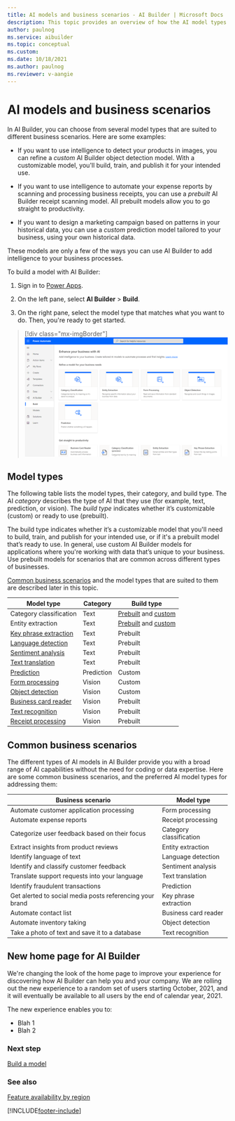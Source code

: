 ```yaml
---
title: AI models and business scenarios - AI Builder | Microsoft Docs
description: This topic provides an overview of how the AI model types that you can create in AI Builder relate to various business scenarios.
author: paulnog
ms.service: aibuilder
ms.topic: conceptual
ms.custom:
ms.date: 10/18/2021
ms.author: paulnog
ms.reviewer: v-aangie
---
```


# AI models and business scenarios

In AI Builder, you can choose from several model types that are suited to different business scenarios. Here are some examples:

- If you want to use intelligence to detect your products in images, you can refine a *custom* AI Builder object detection model. With a customizable model, you'll build, train, and publish it for your intended use.

- If you want to use intelligence to automate your expense reports by scanning and processing business receipts, you can use a *prebuilt* AI Builder receipt scanning model. All prebuilt models allow you to go straight to productivity.

- If you want to design a marketing campaign based on patterns in your historical data, you can use a *custom* prediction model tailored to your business, using your own historical data.

These models are only a few of the ways you can use AI Builder to add intelligence to your business processes.

To build a model with AI Builder:

1. Sign in to [Power Apps](https://make.powerapps.com).

1. On the left pane, select **AI Builder** > **Build**.

1. On the right pane, select the model type that matches what you want to do. Then, you're ready to get started.

> [!div class="mx-imgBorder"]
> ![Screenshot of AI Builder home page.](media/ai-builder-home.png "AI Builder home page")

## Model types

The following table lists the model types, their category, and build type. The AI *category* describes the type of AI that they use (for example, text, prediction, or vision). The *build type* indicates whether it’s customizable (custom) or ready to use (prebuilt).

The build type indicates whether it’s a customizable model that you'll need to build, train, and publish for your intended use, or if it's a prebuilt model that’s ready to use. In general, use custom AI Builder models for applications where you're working with data that’s unique to your business. Use prebuilt models for scenarios that are common across different types of businesses.

[Common business scenarios](#common-business-scenarios) and the model types that are suited to them are described later in this topic.

| **Model type** | **Category** | **Build type** |
| ----- | ----- | ----- |
| Category classification  |Text|[Prebuilt](prebuilt-category-classification.md) and [custom](text-classification-overview.md)  |
| Entity extraction  |Text|[Prebuilt](prebuilt-entity-extraction.md) and [custom](entity-extraction-overview.md)  |
| [Key phrase extraction](prebuilt-key-phrase.md)|Text|Prebuilt |
| [Language detection](prebuilt-language-detection.md)|Text|Prebuilt |
| [Sentiment analysis](prebuilt-sentiment-analysis.md)|Text|Prebuilt |
| [Text translation](prebuilt-text-translation.md)|Text|Prebuilt |
| [Prediction](prediction-overview.md)|Prediction|Custom |
| [Form processing](form-processing-model-overview.md)|Vision|Custom |
| [Object detection](object-detection-overview.md)|Vision|Custom |
| [Business card reader](prebuilt-business-card.md)|Vision|Prebuilt |
| [Text recognition](prebuilt-text-recognition.md)|Vision|Prebuilt |
| [Receipt processing](prebuilt-receipt-processing.md)|Vision|Prebuilt |

## Common business scenarios

The different types of AI models in AI Builder provide you with a broad range of AI capabilities without the need for coding or data expertise. Here are some common business scenarios, and the preferred AI model types for addressing them:

| **Business scenario** | **Model type** |
| ----- | ----- |
Automate customer application processing|Form processing
Automate expense reports|Receipt processing
Categorize user feedback based on their focus | Category classification
Extract insights from product reviews | Entity extraction
Identify language of text | Language detection
Identify and classify customer feedback|Sentiment analysis
Translate support requests into your language|Text translation
Identify fraudulent transactions|Prediction
Get alerted to social media posts referencing your brand | Key phrase extraction
Automate contact list |Business card reader
Automate inventory taking|Object detection
Take a photo of text and save it to a database |Text recognition

## New home page for AI Builder

We're changing the look of the home page to improve your experience for discovering how AI Builder can help you and your company. We are rolling out the new experience to a random set of users starting October, 2021, and it will eventually be available to all users by the end of calendar year, 2021.

<Add screen of new experience>
  
The new experience enables you to:
- Blah 1
- Blah 2





### Next step

[Build a model](build-model.md)

### See also

[Feature availability by region](availability-region.md)


[!INCLUDE[footer-include](includes/footer-banner.md)]
